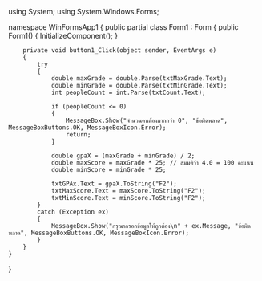 using System;
using System.Windows.Forms;

namespace WinFormsApp1
{
    public partial class Form1 : Form
    {
        public Form1()
        {
            InitializeComponent();
        }

        private void button1_Click(object sender, EventArgs e)
        {
            try
            {
                double maxGrade = double.Parse(txtMaxGrade.Text);
                double minGrade = double.Parse(txtMinGrade.Text);
                int peopleCount = int.Parse(txtCount.Text);

                if (peopleCount <= 0)
                {
                    MessageBox.Show("จำนวนคนต้องมากกว่า 0", "ข้อผิดพลาด", MessageBoxButtons.OK, MessageBoxIcon.Error);
                    return;
                }

                double gpaX = (maxGrade + minGrade) / 2;
                double maxScore = maxGrade * 25; // สมมติว่า 4.0 = 100 คะแนน
                double minScore = minGrade * 25;

                txtGPAx.Text = gpaX.ToString("F2");
                txtMaxScore.Text = maxScore.ToString("F2");
                txtMinScore.Text = minScore.ToString("F2");
            }
            catch (Exception ex)
            {
                MessageBox.Show("กรุณากรอกข้อมูลให้ถูกต้อง\n" + ex.Message, "ข้อผิดพลาด", MessageBoxButtons.OK, MessageBoxIcon.Error);
            }
        }
    }
}
